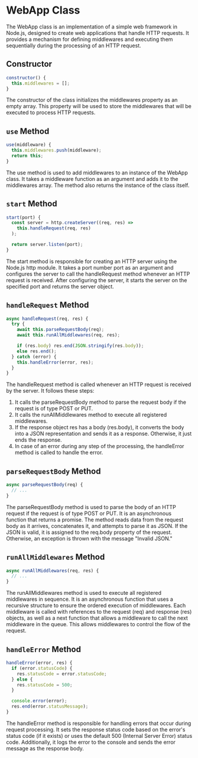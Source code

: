 # WebApp Class

The WebApp class is an implementation of a simple web framework in Node.js, designed to create web applications that handle HTTP requests. It provides a mechanism for defining middlewares and executing them sequentially during the processing of an HTTP request.

## Constructor

```javascript
constructor() {
  this.middlewares = [];
}
```

The constructor of the class initializes the middlewares property as an empty array. This property will be used to store the middlewares that will be executed to process HTTP requests.

## `use` Method

```javascript
use(middleware) {
  this.middlewares.push(middleware);
  return this;
}
```

The use method is used to add middlewares to an instance of the WebApp class. It takes a middleware function as an argument and adds it to the middlewares array. The method also returns the instance of the class itself.

## `start` Method

```javascript
start(port) {
  const server = http.createServer((req, res) =>
    this.handleRequest(req, res)
  );

  return server.listen(port);
}
```

The start method is responsible for creating an HTTP server using the Node.js http module. It takes a port number port as an argument and configures the server to call the handleRequest method whenever an HTTP request is received. After configuring the server, it starts the server on the specified port and returns the server object.

## `handleRequest` Method

```javascript
async handleRequest(req, res) {
  try {
    await this.parseRequestBody(req);
    await this.runAllMiddlewares(req, res);

    if (res.body) res.end(JSON.stringify(res.body));
    else res.end();
  } catch (error) {
    this.handleError(error, res);
  }
}
```

The handleRequest method is called whenever an HTTP request is received by the server. It follows these steps:

1. It calls the parseRequestBody method to parse the request body if the request is of type POST or PUT.
2. It calls the runAllMiddlewares method to execute all registered middlewares.
3. If the response object res has a body (res.body), it converts the body into a JSON representation and sends it as a response. Otherwise, it just ends the response.
4. In case of an error during any step of the processing, the handleError method is called to handle the error.

## `parseRequestBody` Method

```javascript
async parseRequestBody(req) {
  // ...
}
```

The parseRequestBody method is used to parse the body of an HTTP request if the request is of type POST or PUT. It is an asynchronous function that returns a promise. The method reads data from the request body as it arrives, concatenates it, and attempts to parse it as JSON. If the JSON is valid, it is assigned to the req.body property of the request. Otherwise, an exception is thrown with the message "Invalid JSON."

## `runAllMiddlewares` Method

```javascript
async runAllMiddlewares(req, res) {
  // ...
}
```

The runAllMiddlewares method is used to execute all registered middlewares in sequence. It is an asynchronous function that uses a recursive structure to ensure the ordered execution of middlewares. Each middleware is called with references to the request (req) and response (res) objects, as well as a next function that allows a middleware to call the next middleware in the queue. This allows middlewares to control the flow of the request.

## `handleError` Method

```javascript
handleError(error, res) {
  if (error.statusCode) {
    res.statusCode = error.statusCode;
  } else {
    res.statusCode = 500;
  }

  console.error(error);
  res.end(error.statusMessage);
}
```

The handleError method is responsible for handling errors that occur during request processing. It sets the response status code based on the error's status code (if it exists) or uses the default 500 (Internal Server Error) status code. Additionally, it logs the error to the console and sends the error message as the response body.

